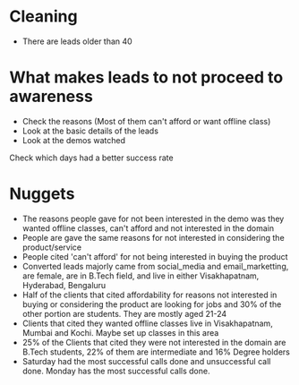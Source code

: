 # Cleaning
- There are leads older than 40


# What makes leads to not proceed to awareness
- Check the reasons (Most of them can't afford or want offline class)
- Look at the basic details of the leads
- Look at the demos watched


Check which days had a better success rate



# Nuggets
- The reasons people gave for not been interested in the demo was they wanted offline classes, can't afford and not interested in the domain
- People are gave the same reasons for not interested in considering the product/service
- People cited 'can't afford' for not being interested in buying the product
- Converted leads majorly came from social_media and email_marketting, are female, are in B.Tech field, and live in either Visakhapatnam, Hyderabad, Bengaluru
- Half of the clients that cited affordability for reasons not interested in buying or considering the product are looking for jobs and 30% of the other portion are students. They are mostly aged 21-24
- Clients that cited they wanted offline classes live in Visakhapatnam, Mumbai and Kochi. Maybe set up classes in this area
- 25% of the Clients that cited they were not interested in the domain are B.Tech students, 22% of them are intermediate and 16% Degree holders
- Saturday had the most successful calls done and unsuccessful call done. Monday has the most successful calls done. 
